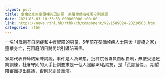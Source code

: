 ```yaml
---
layout: post
title: 康橋之家男童墮樓死因研訊　家屬律師指社署守則荒謬
date: 2021-05-03 18:35:53.000000000 +08:00
link: https://news.rthk.hk/rthk/ch/component/k2/1589024-20210503.htm
categories: rthk
---
```


一名14歲患有自閉症和中度智障的男童，5年前在葵涌殘疾人士院舍「康橋之家」墮樓身亡，死因庭明日將開始引導陪審團。

家屬代表律師結案陳詞說，事件是人為疏忽，批評院舍職員自私自利，無接受過足夠訓練，社署守則的人手比例要求是一個人照顧40名院友，是「荒謬絕倫」，期望陪審團提出建議，否則悲劇會重演。
